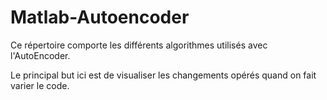 # Matlab-Autoencoder
Ce répertoire comporte les différents algorithmes utilisés avec l'AutoEncoder.

Le principal but ici est de visualiser les changements opérés quand on fait varier le code.


